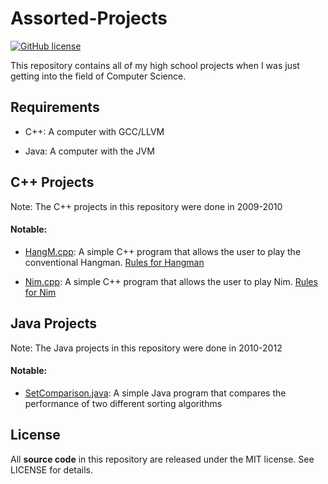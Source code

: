 # Assorted-Projects

[![GitHub license](https://img.shields.io/badge/license-MIT-blue.svg)](https://raw.githubusercontent.com/nextseto/Assorted-Projects/master/LICENSE)

This repository contains all of my high school projects when I was just getting into the field of Computer Science.

## Requirements

- C++: A computer with GCC/LLVM

- Java: A computer with the JVM

## C++ Projects

Note: The C++ projects in this repository were done in 2009-2010

#### Notable:

- [HangM.cpp](/C++): A simple C++ program that allows the user to play the conventional Hangman. [Rules for Hangman](https://en.wikipedia.org/wiki/Hangman_(game))

- [Nim.cpp](https://en.wikipedia.org/wiki/Nim): A simple C++ program that allows the user to play Nim. [Rules for Nim](/C++)

## Java Projects

Note: The Java projects in this repository were done in 2010-2012

#### Notable:

- [SetComparison.java](/C++): A simple Java program that compares the performance of two different sorting algorithms

## License

All **source code** in this repository are released under the MIT license. See LICENSE for details.
